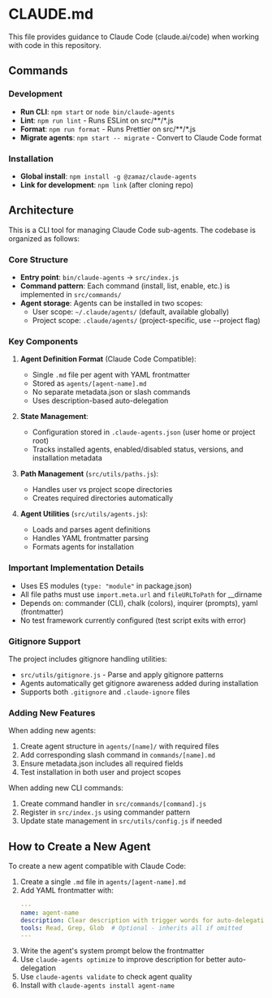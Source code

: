 # CLAUDE.md

This file provides guidance to Claude Code (claude.ai/code) when working with code in this repository.

## Commands

### Development
- **Run CLI**: `npm start` or `node bin/claude-agents`
- **Lint**: `npm run lint` - Runs ESLint on src/**/*.js
- **Format**: `npm run format` - Runs Prettier on src/**/*.js
- **Migrate agents**: `npm start -- migrate` - Convert to Claude Code format

### Installation
- **Global install**: `npm install -g @zamaz/claude-agents`
- **Link for development**: `npm link` (after cloning repo)

## Architecture

This is a CLI tool for managing Claude Code sub-agents. The codebase is organized as follows:

### Core Structure
- **Entry point**: `bin/claude-agents` → `src/index.js`
- **Command pattern**: Each command (install, list, enable, etc.) is implemented in `src/commands/`
- **Agent storage**: Agents can be installed in two scopes:
  - User scope: `~/.claude/agents/` (default, available globally)
  - Project scope: `.claude/agents/` (project-specific, use --project flag)

### Key Components

1. **Agent Definition Format** (Claude Code Compatible):
   - Single `.md` file per agent with YAML frontmatter
   - Stored as `agents/[agent-name].md`
   - No separate metadata.json or slash commands
   - Uses description-based auto-delegation

2. **State Management**:
   - Configuration stored in `.claude-agents.json` (user home or project root)
   - Tracks installed agents, enabled/disabled status, versions, and installation metadata

3. **Path Management** (`src/utils/paths.js`):
   - Handles user vs project scope directories
   - Creates required directories automatically

4. **Agent Utilities** (`src/utils/agents.js`):
   - Loads and parses agent definitions
   - Handles YAML frontmatter parsing
   - Formats agents for installation

### Important Implementation Details

- Uses ES modules (`type: "module"` in package.json)
- All file paths must use `import.meta.url` and `fileURLToPath` for __dirname
- Depends on: commander (CLI), chalk (colors), inquirer (prompts), yaml (frontmatter)
- No test framework currently configured (test script exits with error)

### Gitignore Support

The project includes gitignore handling utilities:
- `src/utils/gitignore.js` - Parse and apply gitignore patterns
- Agents automatically get gitignore awareness added during installation
- Supports both `.gitignore` and `.claude-ignore` files

### Adding New Features

When adding new agents:
1. Create agent structure in `agents/[name]/` with required files
2. Add corresponding slash command in `commands/[name].md`
3. Ensure metadata.json includes all required fields
4. Test installation in both user and project scopes

When adding new CLI commands:
1. Create command handler in `src/commands/[command].js`
2. Register in `src/index.js` using commander pattern
3. Update state management in `src/utils/config.js` if needed

## How to Create a New Agent

To create a new agent compatible with Claude Code:
1. Create a single `.md` file in `agents/[agent-name].md`
2. Add YAML frontmatter with:
   ```yaml
   ---
   name: agent-name
   description: Clear description with trigger words for auto-delegation
   tools: Read, Grep, Glob  # Optional - inherits all if omitted
   ---
   ```
3. Write the agent's system prompt below the frontmatter
4. Use `claude-agents optimize` to improve description for better auto-delegation
5. Use `claude-agents validate` to check agent quality
6. Install with `claude-agents install agent-name`